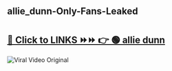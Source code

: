 
 ## allie_dunn-Only-Fans-Leaked

# <h2><a href="https://clipsfans.com/allie_dunn&ref=git">🔗 Click to LINKS ⏩⏩ 👉 🟢 allie dunn </a></h2>

<a href="https://clipsfans.com/allie_dunn&ref=git" rel="nofollow" data-target="animated-image.originalLink"><img src="https://i.ibb.co.com/xMMVF88/686577567.gif" alt="Viral Video Original" style="max-width: 100%; display: inline-block;" data-target="animated-image.originalImage"></a>
